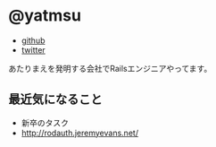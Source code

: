 # @yatmsu

- [github](https://github.com/yatmsu)
- [twitter](https://twitter.com/yatmsu)

あたりまえを発明する会社でRailsエンジニアやってます。

## 最近気になること

* 新卒のタスク
* http://rodauth.jeremyevans.net/

